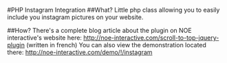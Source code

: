 #PHP Instagram Integration
##What?
Little php class allowing you to easily include you instagram pictures on your website.

##How?
There's a complete blog article about the plugin on NOE interactive's website here: http://noe-interactive.com/scroll-to-top-jquery-plugin (written in french)
You can also view the demonstration located there: http://noe-interactive.com/demo/!/instagram